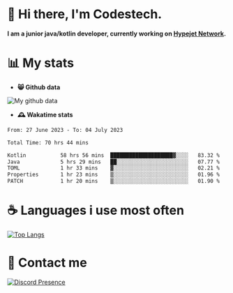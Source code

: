 # 👋 Hi there, I'm Codestech.
**I am a junior java/kotlin developer, currently working on [Hypejet Network](https://github.com/Hypejet).**

# 📊 My stats
- **😸 Github data**

![My github data](https://github-readme-stats.vercel.app/api?username=Codestech1&count_private=true&include_all_commits=true&theme=codeSTACKr)

- **🕰️ Wakatime stats**
<!--START_SECTION:waka-->

```txt
From: 27 June 2023 - To: 04 July 2023

Total Time: 70 hrs 44 mins

Kotlin           58 hrs 56 mins  ████████████████████▓░░░░   83.32 %
Java             5 hrs 29 mins   ██░░░░░░░░░░░░░░░░░░░░░░░   07.77 %
TOML             1 hr 33 mins    ▓░░░░░░░░░░░░░░░░░░░░░░░░   02.21 %
Properties       1 hr 23 mins    ▒░░░░░░░░░░░░░░░░░░░░░░░░   01.96 %
PATCH            1 hr 20 mins    ▒░░░░░░░░░░░░░░░░░░░░░░░░   01.90 %
```

<!--END_SECTION:waka-->

# ☕ Languages i use most often
[![Top Langs](https://github-readme-stats.vercel.app/api/top-langs/?username=Codestech1&layout=compact&langs_count=8&exclude_repo=window5000.github.io&theme=codeSTACKr)](https://github.com/anuraghazra/github-readme-stats)

# 💬 Contact me
[![Discord Presence](https://lanyard.cnrad.dev/api/650718742157852740)](https://discord.com/users/650718742157852740)
</br>

